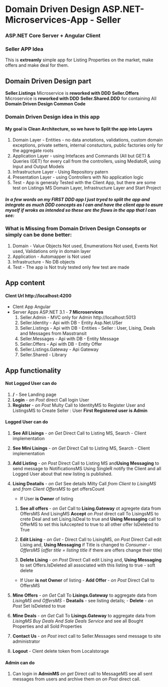 # Domain Driven Design ASP.NET-Microservices-App - Seller

### ASP.NET Core Server + Angular Client

### Seller APP Idea
This is **extreamly** simple app for Listing Properties on the market, make offers and make deal for them.

## Domain Driven Design part
**Seller.Listings** Microservice is **reworked with DDD**
**Seller.Offers** Microservice is **reworked with DDD**
**Seller.Shared.DDD**  for containing All **Domain Driven Design Common Code**

### Domain Driven Design idea in this app
#### My goal is Clean Architecture, so we have to Split the app into Layers 
1. Domain Layer - Entities - no data anotations, validations, custom domain exceptions, private setters, internal constuctors, public factories only for the aggregate roots
2. Application Layer - using Intefaces and Commands (All but GET) & Queries (GET) for every call from the controllers, using MediatoR, using Input and Output Models
3. Infrastructure Layer - Using Repository patern
4. Presentation Layer - using Controllers with No application logic
5. Test - App is generaly Tested with the Client App, but there are some test on Listings MS Domain Layer, Infrastructure Layer and Start Project

##### In a few words on my FIRST DDD app I just tryed to split the app and integrate as much DDD concepts as I can and have the client app to asure myself if wroks as intended so these are the flows in the app that I can see:

### What is Missing from Domain Driven Design Consepts or simply can be done better:
1. Domain - Value Objects Not used, Enumerations Not used, Events Not used, Validations only in domain layer
2. Application - Automapper is Not used 
3. Infrastructure - No DB objects
4. Test - The app is Not truly tested only few test are made

## App content
#### Clent Url http://localhost:4200
- Clent App Angular
- Server Apps ASP.NET 3.1 - **7 Microservices**
	1. Seller.Admin - MVC only for Admin http://localhost:5013
	2. Seller.Identity - Api with DB - Entity Asp.Net.USer
	3. Seller.Listings - Api with DB - Entities - Seller : User, Lising, Deals and Messages from Masstransit
	4. Seller.Messages - Api with DB - Entity  Message
	5. Seller.Offers - Api with DB - Entity Offer
	6. Seller.Listings.Gateway - Api Gateway
	7. Seller.Shared - Library

## App functionality

#### Not Logged User can do
1. **/** - See Landing page
2. **Login** - *on Post* direct Call login User
3. **Register** - *on Post* Multy Call to IdentityMS to Register User and ListingsMS to Create Seller : User **First Registered user is Admin**

#### Logged User can do
1. **See All Lisings** - *on Get* Direct Call to Listing MS, Search - Client implementation
2. **See Mini Lisings** - *on Get* Direct Call to Listing MS, Search - Client implementation
3. **Add Listing** - *on Post* Direct Call to Listing MS and**Using Messaging** to send message to NotificationsMS Using SingleR
		notify the Client and all Logged User about that new listing is published.
4. **Lising Deatails** - *on Get* See details Milty Call *from Client to LisingMS* and  *from Client OffersMS* to get offersCount
		
	-  If User **is Owner** of listing
		
	1.  **See all offers** - *on Get* Call to **Lising.Gateway** ot agregete data from OffersMS And LisingMS
				**Accept**	*on Post* direct call To LisingsMS to crete Deal and set Lising.IsDeal to true and
				**Using Messaging** call to OfferMS to set this IsAccepted to true to all other offer IsDeleted to True
				
	2.  **Edit Lising** - *on Get* - Direct Call to LisingMS, *on Post* Direct Call edit Lising and,
			**Using Messaging** if Title is changed to *Consumer - OffersMS* (*offer title = listing title* if there are offers change thеir title)
			
	3.  **Delete Lising** - *on Post* Direct Call edit Lising and, **Using Messaging** to set Offers.IsDeleted all associated with this listing 
			to true - soft delete
			
	- If User **is not Owner** of listing - **Add Offer** - *on Post* Direct Call to OffersMS
5. **Mine Offers** - *on Get*  Call To **Lisings.Gateway** to aggregate data from  *LisingMS and OffersMS*
		- **Deatails** - see listing details;
		- **Delete** - *on Post* Set IsDeleted to true
6. **Mine Deals** - *on Get*  Call To **Lisings.Gateway** to aggregate data from  *LisingMS Buy Deals And Sale Deals Service*
		and see all Bought Properties and all Sold Properties
7. **Contact Us** - *on Post* irect call to Seller.Messages send message to site administrator 
8. **Logout** - Clent delete token from Localstorage 
	
#### Admin can do
1. Can login in **AdminMS** *on get* Direct call to MessageMS see all sent messages from users and archive them on *on Post* direct call.

